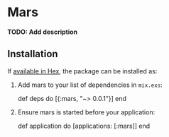 # Mars

**TODO: Add description**

## Installation

If [available in Hex](https://hex.pm/docs/publish), the package can be installed as:

  1. Add mars to your list of dependencies in `mix.exs`:

        def deps do
          [{:mars, "~> 0.0.1"}]
        end

  2. Ensure mars is started before your application:

        def application do
          [applications: [:mars]]
        end

